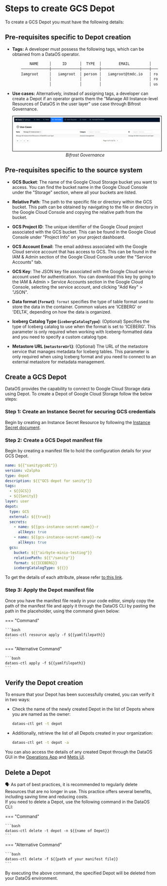 # Steps to create GCS Depot


To create a GCS Depot you must have the following details:

## Pre-requisites specific to Depot creation

- **Tags:** A developer must possess the following tags, which can be obtained from a DataOS operator.

    ```bash
            NAME     │     ID      │  TYPE  │        EMAIL         │              TAGS               
        ─────────────┼─────────────┼────────┼──────────────────────┼─────────────────────────────────
        Iamgroot     │   iamgroot  │ person │   iamgroot@tmdc.io   │ roles:id:data-dev,                            
                     │             │        │                      │ roles:id:user,                  
                     │             │        │                      │ users:id:iamgroot  
    ```

- **Use cases:** Alternatively, instead of assigning tags, a developer can create a Depot if an operator grants them the "Manage All Instance-level Resources of DataOS in the user layer" use case through Bifrost Governance.

    <center>
    <img src="/resources/depot/usecase2.png" alt="Bifrost Governance" style="width:60rem; border: 1px solid black; padding: 5px;" />
    <figcaption><i>Bifrost Governance</i></figcaption>
    </center>

## Pre-requisites specific to the source system

- **GCS Bucket**: The name of the Google Cloud Storage bucket you want to access. You can find the bucket name in the Google Cloud Console under the "Storage" section, where all your buckets are listed.

- **Relative Path**: The path to the specific file or directory within the GCS bucket. This path can be obtained by navigating to the file or directory in the Google Cloud Console and copying the relative path from the bucket.

- **GCS Project ID**: The unique identifier of the Google Cloud project associated with the GCS bucket. This can be found in the Google Cloud Console under "Project Info" on your project dashboard.

- **GCS Account Email**: The email address associated with the Google Cloud service account that has access to GCS. This can be found in the IAM & Admin section of the Google Cloud Console under the "Service Accounts" tab.

- **GCS Key**: The JSON key file associated with the Google Cloud service account used for authentication. You can download this key by going to the IAM & Admin \> Service Accounts section in the Google Cloud Console, selecting the service account, and clicking "Add Key" \> "JSON".

- **Data format (`format`)**: `format` specifies the type of table format used to store the data in the container. Common values are 'ICEBERG' or 'DELTA', depending on how the data is organized.

- **Iceberg Catalog Type (`icebergCatalogType`)**: (Optional) Specifies the type of Iceberg catalog to use when the format is set to 'ICEBERG'. This parameter is only required when working with Iceberg-formatted data and you need to specify a custom catalog type.

- **Metastore URL (`metastoreUrl`)**: (Optional) The URL of the metastore service that manages metadata for Iceberg tables. This parameter is only required when using Iceberg format and you need to connect to an external metastore for metadata management.

## Create a GCS Depot

DataOS provides the capability to connect to Google Cloud Storage data using Depot. To create a Depot of Google Cloud Storage follow the below steps:

### **Step 1: Create an Instance Secret for securing GCS credentials**


Begin by creating an Instance Secret Resource by following the [Instance Secret document](/resources/instance_secret/data_sources/gcs/).

### **Step 2: Create a GCS Depot manifest file**

Begin by creating a manifest file to hold the configuration details for your GCS Depot.



```yaml 
name: ${{"sanitygcs01"}}
version: v2alpha
type: depot
description: ${{"GCS depot for sanity"}}
tags:
  - ${{GCS}}
  - ${{Sanity}}
layer: user
depot:
  type: GCS
  external: ${{true}}
  secrets:
    - name: ${{gcs-instance-secret-name}}-r
      allkeys: true
    - name: ${{gcs-instance-secret-name}}-rw
      allkeys: true  
  gcs:
    bucket: ${{"airbyte-minio-testing"}}
    relativePath: ${{"/sanity"}}
    format: ${{ICEBERG}}
    icebergCatalogType: ${{}}
```
To get the details of each attribute, please refer [to this link](/resources/depot/configurations).


### **Step 3: Apply the Depot manifest file**

Once you have the manifest file ready in your code editor, simply copy the path of the manifest file and apply it through the DataOS CLI by pasting the path in the placeholder, using the command given below:

=== "Command"

    ```bash 
    dataos-ctl resource apply -f ${{yamlfilepath}}
    ```

=== "Alternative Command"

    ```bash 
    dataos-ctl apply -f ${{yamlfilepath}}
    ```



## Verify the Depot creation

To ensure that your Depot has been successfully created, you can verify it in two ways:

- Check the name of the newly created Depot in the list of Depots where you are named as the owner:

    ```bash
    dataos-ctl get -t depot
    ```

- Additionally, retrieve the list of all Depots created in your organization:

    ```bash
    dataos-ctl get -t depot -a
    ```

You can also access the details of any created Depot through the DataOS GUI in the [Operations App](https://dataos.info/interfaces/operations/) and [Metis UI](https://dataos.info/interfaces/metis/).

## Delete a Depot

<aside class="callout">
🗣️ As part of best practices, it is recommended to regularly delete Resources that are no longer in use. This practice offers several benefits, including saving time and reducing costs.
</aside>
If you need to delete a Depot, use the following command in the DataOS CLI:

=== "Command"

    ```bash 
    dataos-ctl delete -t depot -n ${{name of Depot}}
    ```

=== "Alternative Command"

    ```bash
    dataos-ctl delete -f ${{path of your manifest file}}
    ```



By executing the above command, the specified Depot will be deleted from your DataOS environment.